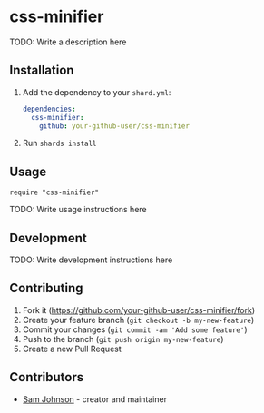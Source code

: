 # css-minifier

TODO: Write a description here

## Installation

1. Add the dependency to your `shard.yml`:

   ```yaml
   dependencies:
     css-minifier:
       github: your-github-user/css-minifier
   ```

2. Run `shards install`

## Usage

```crystal
require "css-minifier"
```

TODO: Write usage instructions here

## Development

TODO: Write development instructions here

## Contributing

1. Fork it (<https://github.com/your-github-user/css-minifier/fork>)
2. Create your feature branch (`git checkout -b my-new-feature`)
3. Commit your changes (`git commit -am 'Add some feature'`)
4. Push to the branch (`git push origin my-new-feature`)
5. Create a new Pull Request

## Contributors

- [Sam Johnson](https://github.com/your-github-user) - creator and maintainer
